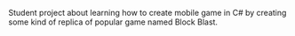 Student project about learning how to create mobile game in C# by creating some kind of replica of popular game named Block Blast.
